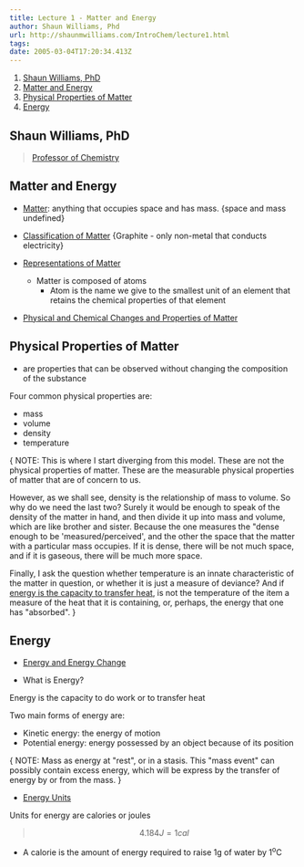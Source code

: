 ```yaml
---
title: Lecture 1 - Matter and Energy
author: Shaun Williams, Phd
url: http://shaunmwilliams.com/IntroChem/lecture1.html
tags:
date: 2005-03-04T17:20:34.413Z
---
```


1. [Shaun Williams, PhD](#shaun-williams-phd)
2. [Matter and Energy](#matter-and-energy)
3. [Physical Properties of Matter](#physical-properties-of-matter)
4. [Energy](#energy)

## Shaun Williams, PhD

> [Professor of Chemistry](http://shaunmwilliams.com)

## Matter and Energy

- [Matter](http://shaunmwilliams.com/IntroChem/lecture1.html#slide-1): anything that occupies space and has mass.
  {space and mass undefined}

- [Classification of Matter](http://shaunmwilliams.com/IntroChem/lecture1.html#slide-5)
  {Graphite - only non-metal that conducts electricity}

- [Representations of Matter](http://shaunmwilliams.com/IntroChem/lecture1.html#slide-6)

  - Matter is composed of atoms
    - Atom is the name we give to the smallest unit of an element that retains the chemical properties of that element

- [Physical and Chemical Changes and Properties of Matter](http://shaunmwilliams.com/IntroChem/lecture1.html#slide-17)

## Physical Properties of Matter

- are properties that can be observed without changing the composition of the substance

Four common physical properties are:

- mass
- volume
- density
- temperature

{ NOTE:
This is where I start diverging from this model. These are not the physical properties of matter. These are the measurable physical properties of matter that are of concern to us.

However, as we shall see, density is the relationship of mass to volume. So why do we need the last two? Surely it would be enough to speak of the density of the matter in hand, and then divide it up into mass and volume, which are like brother and sister. Because the one measures the "dense enough to be 'measured/perceived', and the other the space that the matter with a particular mass occupies. If it is dense, there will be not much space, and if it is gaseous, there will be much more space.

Finally, I ask the question whether temperature is an innate characteristic of the matter in question, or whether it is just a measure of deviance? And if [energy is the capacity to transfer heat](http://shaunmwilliams.com/IntroChem/lecture1.html#slide-25), is not the temperature of the item a measure of the heat that it is containing, or, perhaps, the energy that one has "absorbed".
}

## Energy

- [Energy and Energy Change](http://shaunmwilliams.com/IntroChem/lecture1.html#slide-25)

- What is Energy?

Energy is the capacity to do work or to transfer heat

Two main forms of energy are:

- Kinetic energy: the energy of motion
- Potential energy: energy possessed by an object because of its position

{ NOTE:
Mass as energy at "rest", or in a stasis. This "mass event" can possibly contain excess energy, which will be express by the transfer of energy by or from the mass.
}

- [Energy Units](http://shaunmwilliams.com/IntroChem/lecture1.html#slide-27)

Units for energy are calories or joules

> $$ 4.184J = 1 cal $$

- A calorie is the amount of energy required to raise 1g of water by 1<sup>o</sup>C
